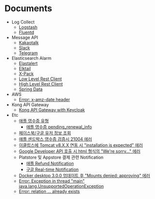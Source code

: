# Documents

* Log Collect
	+ [Logstash](../master/log_collect/logstash.md)
	+ [Fluentd](../master/log_collect/fluentd.md)
* Message API
	+ [Kakaotalk](../master/message_api/kakaotalk.md)
	+ [Slack](../master/message_api/slack.md)
	+ [Telegram](../master/message_api/telegram.md)
* Elasticsearch Alarm
	+ [Elastalert](../master/elasticsearch_alarm/elastalert.md)
	+ [Elktail](../master/elasticsearch_alarm/elktail.md)
	+ [X-Pack](../master/elasticsearch_alarm/xpack.md)
	+ [Low Level Rest Client](../master/elasticsearch_alarm/lowlevel.md)
	+ [High Level Rest Client](../master/elasticsearch_alarm/highlevel.md)
	+ [Spring Data](../master/elasticsearch_alarm/springdata.md)
* AWS
	+ [Error: x-amz-date header](../master/aws/error_x_amz_date_header.md)
* Kong API Gateway
	+ [Kong API Gateway with Keycloak](../master/kong/kong_gateway_with_keycloak.md)
* Etc
	+ [애플 영수증 유형](../master/etc/apple_receipt_type.md)
		- [애플 영수증 pending_renewal_info](../master/etc/apple_receipt_pending_renewal_info.md)
	+ [페이스북/구글 유저 정보 조회](../master/etc/facebook_and_google_get_user_info.md)
	+ [애플 샌드박스 영수증 검증시 21004 에러](../master/etc/apple_sandbox_shared_secret.md)
	+ [이클립스에 Tomcat v8.X.X 연동 시 "installation is expected" 에러](../master/etc/eclipse_tomcat_v8_x_x.md)
	+ [Google Developer API 호출 시 html 형식의 "We're sorry..." 에러](../master/etc/google_api_html_error.md)
	+ Platstore 및 Appstore 결제 관련 Notification
		- [애플 Refund Notification](../master/etc/apple_refund_notification.md)
		- [구글 Real-time Notification](../master/etc/google_real_time_notification.md)
	+ [Docker desktop 3.0.0 업데이트 후 "Mounts denied: approving" 에러](../master/etc/docker_desktop_v3.0.0.md)
	+ [Error: Exception in thread "main" java.lang.UnsupportedOperationException](../master/etc/error_windows_kafka_posix.md)
	+ [Error: relation ... already exists](../master/etc/error_jpa_relation_already_exists.md)
